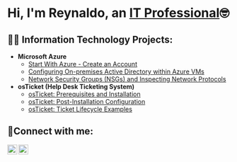 <h1>Hi, I'm Reynaldo, an <a href="https://linkedin.com/in/reynaldo-mata">IT Professional</a>🤓</h1>

<h2>👨‍💻 Information Technology Projects:</h2>

- <b>Microsoft Azure</b>
  - [Start With Azure - Create an Account](https://github.com/reynaldomata/azure-start)
  - [Configuring On-premises Active Directory within Azure VMs](https://github.com/reynaldomata/configure-ad)
  - [Network Security Groups (NSGs) and Inspecting Network Protocols](https://github.com/reynaldomata/azure-network-protocols)
- <b>osTicket (Help Desk Ticketing System)</b>
  - [osTicket: Prerequisites and Installation](https://github.com/reynaldomata/osticket-prereqs)
  - [osTicket: Post-Installation Configuration](https://github.com/reynaldomata/post-install-config)
  - [osTicket: Ticket Lifecycle Examples](https://github.com/reynaldomata/ticket-lifecycle)
<h2>🤳Connect with me:</h2>

[<img align="left" alt="Reynaldo | Twitter" width="22px" src="https://cdn.jsdelivr.net/npm/simple-icons@v3/icons/twitter.svg" />][twitter]
[<img align="left" alt="Reynaldo | Instagram" width="22px" src="https://cdn.jsdelivr.net/npm/simple-icons@v3/icons/instagram.svg" />][instagram]

[twitter]: https://twitter.com/rexnaldomata
[instagram]: https://www.instagram.com/rexnaldomata
[linkedin]: https://linkedin.com/in/reynaldo-mata
